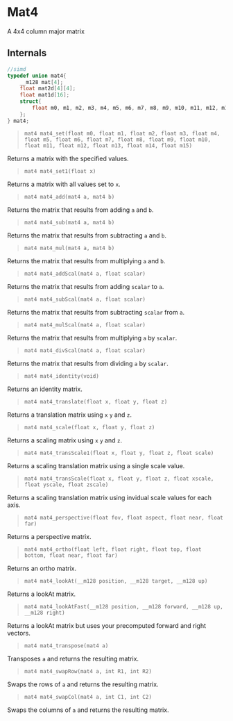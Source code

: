 # Mat4

A 4x4 column major matrix

## Internals

```c
//simd
typedef union mat4{
	__m128 mat[4];
	float mat2d[4][4];
	float mat1d[16];
	struct{
		float m0, m1, m2, m3, m4, m5, m6, m7, m8, m9, m10, m11, m12, m13, m14, m15;
	};
} mat4;
```

>`mat4 mat4_set(float m0, float m1, float m2, float m3, float m4, float m5, float m6, float m7, float m8, float m9, float m10, float m11, float m12, float m13, float m14, float m15)`

Returns a matrix with the specified values.

>`mat4 mat4_set1(float x)`

Returns a matrix with all values set to `x`.

>`mat4 mat4_add(mat4 a, mat4 b)`

Returns the matrix that results from adding `a` and `b`.

>`mat4 mat4_sub(mat4 a, mat4 b)`

Returns the matrix that results from subtracting `a` and `b`.

>`mat4 mat4_mul(mat4 a, mat4 b)`

Returns the matrix that results from multiplying `a` and `b`.

>`mat4 mat4_addScal(mat4 a, float scalar)`

Returns the matrix that results from adding `scalar` to `a`.

>`mat4 mat4_subScal(mat4 a, float scalar)`

Returns the matrix that results from subtracting `scalar` from `a`.

>`mat4 mat4_mulScal(mat4 a, float scalar)`

Returns the matrix that results from multiplying `a` by `scalar`.

>`mat4 mat4_divScal(mat4 a, float scalar)`

Returns the matrix that results from dividing `a` by `scalar`.

>`mat4 mat4_identity(void)`

Returns an identity matrix.

>`mat4 mat4_translate(float x, float y, float z)`

Returns a translation matrix using `x` `y` and `z`.

>`mat4 mat4_scale(float x, float y, float z)`

Returns a scaling matrix using `x` `y` and `z`.

>`mat4 mat4_transScale1(float x, float y, float z, float scale)`

Returns a scaling translation matrix using a single scale value.

>`mat4 mat4_transScale(float x, float y, float z, float xscale, float yscale, float zscale)`

Returns a scaling translation matrix using invidual scale values for each axis.

>`mat4 mat4_perspective(float fov, float aspect, float near, float far)`

Returns a perspective matrix.

>`mat4 mat4_ortho(float left, float right, float top, float bottom, float near, float far)`

Returns an ortho matrix.

>`mat4 mat4_lookAt(__m128 position, __m128 target, __m128 up)`

Returns a lookAt matrix.

>`mat4 mat4_lookAtFast(__m128 position, __m128 forward, __m128 up, __m128 right)`

Returns a lookAt matrix but uses your precomputed forward and right vectors.

>`mat4 mat4_transpose(mat4 a)`

Transposes `a` and returns the resulting matrix.

>`mat4 mat4_swapRow(mat4 a, int R1, int R2)`

Swaps the rows of `a` and returns the resulting matrix.

>`mat4 mat4_swapCol(mat4 a, int C1, int C2)`

Swaps the columns of `a` and returns the resulting matrix.
